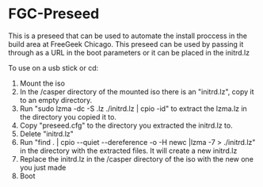 # FGC-Preseed
This is a preseed that can be used to automate the install proccess in the build area at FreeGeek Chicago.
This preseed can be used by passing it through as a URL in the boot parameters or it can be placed in the initrd.lz

To use on a usb stick or cd: 
1. Mount the iso
2. In the /casper directory of the mounted iso there is an "initrd.lz", copy it to an empty directory.
3. Run "sudo lzma -dc -S .lz ./initrd.lz | cpio -id" to extract the lzma.lz in the directory you copied it to.
4. Copy "preseed.cfg" to the directory you extracted the initrd.lz to.
5. Delete "initrd.lz"
6. Run "find . | cpio --quiet --dereference -o -H newc |lzma -7 > ./initrd.lz" in the directory with the extracted files. It will create a new initrd.lz
7. Replace the initrd.lz in the /casper directory of the iso with the new one you just made
8. Boot
